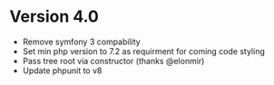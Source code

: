 Version 4.0
===========
* Remove symfony 3 compability
* Set min php version to 7.2 as requirment for coming code styling
* Pass tree root via constructor (thanks @elonmir)
* Update phpunit to v8